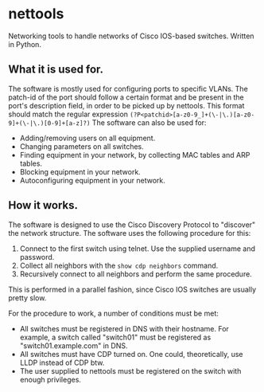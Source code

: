 # nettools
Networking tools to handle networks of Cisco IOS-based switches. Written in Python.

## What it is used for.
The software is mostly used for configuring ports to specific VLANs. The patch-id of the port should follow a certain format and be present in the port's description field, in order to be picked up by nettools.
This format should match the regular expression `(?P<patchid>[a-z0-9_]+(\-|\.)[a-z0-9]+(\-|\.)[0-9]+[a-z]?)`
The software can also be used for:
* Adding/removing users on all equipment.
* Changing parameters on all switches.
* Finding equipment in your network, by collecting MAC tables and ARP tables.
* Blocking equipment in your network.
* Autoconfiguring equipment in your network.

## How it works.
The software is designed to use the Cisco Discovery Protocol to "discover" the network structure. The software uses the following procedure for this:
1. Connect to the first switch using telnet. Use the supplied username and password.
2. Collect all neighbors with the `show cdp neighbors` command.
3. Recursively connect to all neighbors and perform the same procedure.

This is performed in a parallel fashion, since Cisco IOS switches are usually pretty slow. 

For the procedure to work, a number of conditions must be met:
* All switches must be registered in DNS with their hostname. For example, a switch called "switch01" must be registered as "switch01.example.com" in DNS.
* All switches must have CDP turned on. One could, theoretically, use LLDP instead of CDP btw.
* The user supplied to nettools must be registered on the switch with enough privileges.

